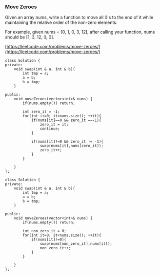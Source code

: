### Move Zeroes

Given an array nums, write a function to move all 0's to the end of it while maintaining the relative order of the non-zero elements.

For example, given nums = \[0, 1, 0, 3, 12\], after calling your function, nums should be \[1, 3, 12, 0, 0\].

[https://leetcode.com/problems/move-zeroes/](https://leetcode.com/problems/move-zeroes/)

```
class Solution {
private:
    void swap(int & a, int & b){
        int tmp = a;
        a = b;
        b = tmp;
    }

public:
    void moveZeroes(vector<int>& nums) {
        if(nums.empty()) return;

        int zero_it = -1;
        for(int it=0; it<nums.size(); ++it){
            if(nums[it]==0 && zero_it ==-1){
                zero_it = it;
                continue;
            }

            if(nums[it]!=0 && zero_it != -1){
                swap(nums[it],nums[zero_it]);
                zero_it++;
            }
        }

    }
};
```

```
class Solution {
private:
    void swap(int & a, int & b){
        int tmp = a;
        a = b;
        b = tmp;
    }
    
public:
    void moveZeroes(vector<int>& nums) {
        if(nums.empty()) return;
        
        int non_zero_it = 0;
        for(int it=0; it<nums.size(); ++it){
            if(nums[it]!=0){
                swap(nums[non_zero_it],nums[it]);
                non_zero_it++;
            }
        }
        
    }
};
```


